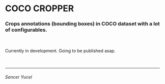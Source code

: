 # COCO CROPPER

### Crops annotations (bounding boxes) in COCO dataset with a lot of configurables.
<br><br>
Currently in development. Going to be published asap.
<br><br><br>
***
###### Sencer Yucel